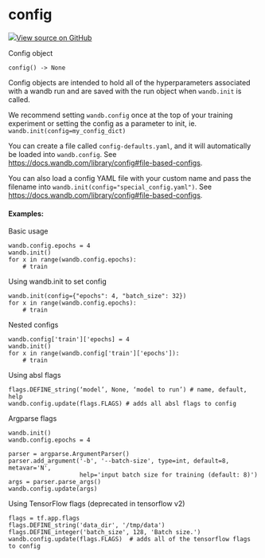 # config

<!-- Insert buttons and diff -->


[![](https://www.tensorflow.org/images/GitHub-Mark-32px.png)View source on GitHub](https://www.github.com/wandb/client/tree/3a0def97afe1def2b1a59786b4f0bbcac3f5dc4c/wandb/sdk/wandb_config.py#L24-L263)




Config object

<pre><code>config() -> None</code></pre>



<!-- Placeholder for "Used in" -->

Config objects are intended to hold all of the hyperparameters associated with
a wandb run and are saved with the run object when `wandb.init` is called.

We recommend setting `wandb.config` once at the top of your training experiment or
setting the config as a parameter to init, ie. `wandb.init(config=my_config_dict)`

You can create a file called `config-defaults.yaml`, and it will automatically be
loaded into `wandb.config`. See https://docs.wandb.com/library/config#file-based-configs.

You can also load a config YAML file with your custom name and pass the filename
into `wandb.init(config="special_config.yaml")`.
See https://docs.wandb.com/library/config#file-based-configs.

#### Examples:

Basic usage
```
wandb.config.epochs = 4
wandb.init()
for x in range(wandb.config.epochs):
    # train
```

Using wandb.init to set config
```
wandb.init(config={"epochs": 4, "batch_size": 32})
for x in range(wandb.config.epochs):
    # train
```

Nested configs
```
wandb.config['train']['epochs] = 4
wandb.init()
for x in range(wandb.config['train']['epochs']):
    # train
```

Using absl flags
```
flags.DEFINE_string(‘model’, None, ‘model to run’) # name, default, help
wandb.config.update(flags.FLAGS) # adds all absl flags to config
```

Argparse flags
```
wandb.init()
wandb.config.epochs = 4

parser = argparse.ArgumentParser()
parser.add_argument('-b', '--batch-size', type=int, default=8, metavar='N',
                    help='input batch size for training (default: 8)')
args = parser.parse_args()
wandb.config.update(args)
```

Using TensorFlow flags (deprecated in tensorflow v2)
```
flags = tf.app.flags
flags.DEFINE_string('data_dir', '/tmp/data')
flags.DEFINE_integer('batch_size', 128, 'Batch size.')
wandb.config.update(flags.FLAGS)  # adds all of the tensorflow flags to config
```

